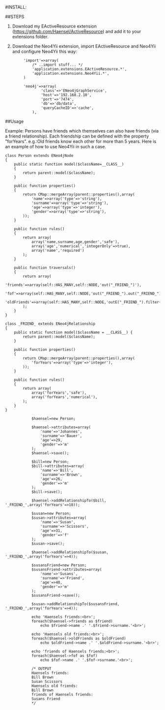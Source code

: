 #INSTALL:

##STEPS

1. Download my EActiveResource extension (https://github.com/Haensel/ActiveResource)
and add it to your extensions folder.

2. Download the Neo4Yii extension, import EActiveResource and Neo4Yii and configure Neo4Yii this way:
		
		  	'import'=>array(
		  		/* ..import stuff... */
		  		'application.extensions.EActiveResource.*',
                'application.extensions.Neo4Yii.*',
        	)

          	'neo4j'=>array(
                    'class'=>'ENeo4jGraphService',
                    'host'=>'192.168.2.10',
                    'port'=>'7474',
                    'db'=>'db/data',
                    'queryCacheID'=>'cache',
                ),

##Usage

Example:
Persons have friends which themselves can also have friends (via a friend relationship).
Each friendship can be defined with the property "forYears". e.g.:Old friends know each other
for more than 5 years. Here is an example of how to use Neo4Yii in such a case.

~~~
class Person extends ENeo4jNode
{
    public static function model($className=__CLASS__)
    {
        return parent::model($className);
    }
    
    public function properties()
    {
        return CMap::mergeArray(parent::properties(),array(
            'name'=>array('type'=>'string'),
            'surname'=>array('type'=>'string'),
            'age'=>array('type'=>'integer'),
            'gender'=>array('type'=>'string'),
        ));
    }
    
    public function rules()
    {
        return array(
            array('name,surname,age,gender','safe'),
            array('age','numerical','integerOnly'=>true),
            array('name','required')
        );
    }
    
    public function traversals()
    {
        return array(
            'friends'=>array(self::HAS_MANY,self::NODE,'out("_FRIEND_")'),
            'fof'=>array(self::HAS_MANY,self::NODE,'out("_FRIEND_").out("_FRIEND_")'),
            'oldFriends'=>array(self::HAS_MANY,self::NODE,'outE("_FRIEND_").filter{it.forYears>5}.inV')
        );
    }
}
~~~

~~~
class _FRIEND_ extends ENeo4jRelationship
{
    public static function model($className = __CLASS__) {
        return parent::model($className);
    }
    
    public function properties()
    {
        return CMap::mergeArray(parent::properties(),array(
            'forYears'=>array('type'=>'integer'),
        ));
    }
    
    public function rules()
    {
        return array(
            array('forYears','safe'),
            array('forYears','numerical'),
        );
    }
}
~~~

~~~
			$haensel=new Person;
            
            $haensel->attributes=array(
                'name'=>'Johannes',
                'surname'=>'Bauer',
                'age'=>29,
                'gender'=>'m'
            );
            $haensel->save();
                        
            $bill=new Person;
            $bill->attributes=array(
                'name'=>'Bill',
                'surname'=>'Brown',
                'age'=>26,
                'gender'=>'m'
            );
            $bill->save();
            
            $haensel->addRelationshipTo($bill, '_FRIEND_',array('forYears'=>10));
            
            $susan=new Person;
            $susan->attributes=array(
                'name'=>'Susan',
                'surname'=>'Scissors',
                'age'=>31,
                'gender'=>'f'
            );
            $susan->save();
            
            $haensel->addRelationshipTo($susan, '_FRIEND_',array('forYears'=>4));
            
            $susansFriend=new Person;
            $susansFriend->attributes=array(
                'name'=>'Susans',
                'surname'=>'Friend',
                'age'=>40,
                'gender'=>'m'
            );
            $susansFriend->save();
            
            $susan->addRelationshipTo($susansFriend, '_FRIEND_',array('forYears'=>4));
            
            echo 'Haensels friends:<br>';
            foreach($haensel->friends as $friend)
                echo $friend->name .' '.$friend->surname.'<br>';
            
            echo 'Haensels old friends:<br>';
            foreach($haensel->oldFriends as $oldFriend)
                echo $oldFriend->name .' '.$oldFriend->surname.'<br>';
            
            echo 'friends of Haensels friends:<br>';
            foreach($haensel->fof as $fof)
                echo $fof->name .' '.$fof->surname.'<br>';
                
            /* OUTPUT
            Haensels friends:
			Bill Brown
			Susan Scissors
			Haensels old friends:
			Bill Brown
			friends of Haensels friends:
			Susans Friend
            */
~~~